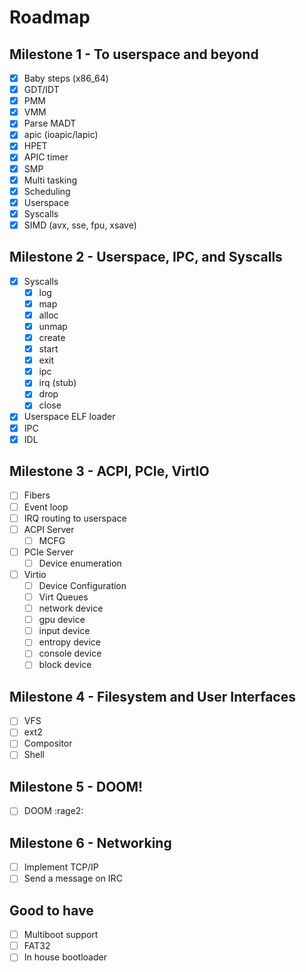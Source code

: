 # Roadmap

## Milestone 1 - To userspace and beyond

- [x] Baby steps (x86_64)
- [x] GDT/IDT
- [x] PMM
- [x] VMM
- [x] Parse MADT
- [x] apic (ioapic/lapic)
- [x] HPET
- [x] APIC timer
- [x] SMP
- [x] Multi tasking
- [x] Scheduling
- [x] Userspace
- [x] Syscalls
- [x] SIMD (avx, sse, fpu, xsave)

## Milestone 2 - Userspace, IPC, and Syscalls

- [x] Syscalls
  - [x] log
  - [x] map
  - [x] alloc
  - [x] unmap
  - [x] create
  - [x] start
  - [x] exit
  - [x] ipc
  - [x] irq (stub)
  - [x] drop
  - [x] close
- [x] Userspace ELF loader
- [x] IPC
- [x] IDL

## Milestone 3 - ACPI, PCIe, VirtIO

- [ ] Fibers
- [ ] Event loop
- [ ] IRQ routing to userspace
- [ ] ACPI Server
  - [ ] MCFG
- [ ] PCIe Server
  - [ ] Device enumeration
- [ ] Virtio
  - [ ] Device Configuration
  - [ ] Virt Queues
  - [ ] network device
  - [ ] gpu device
  - [ ] input device
  - [ ] entropy device
  - [ ] console device
  - [ ] block device

## Milestone 4 - Filesystem and User Interfaces

- [ ] VFS
- [ ] ext2
- [ ] Compositor
- [ ] Shell

## Milestone 5 - DOOM!

- [ ] DOOM :rage2:

## Milestone 6 - Networking

- [ ] Implement TCP/IP
- [ ] Send a message on IRC

## Good to have

- [ ] Multiboot support
- [ ] FAT32
- [ ] In house bootloader
